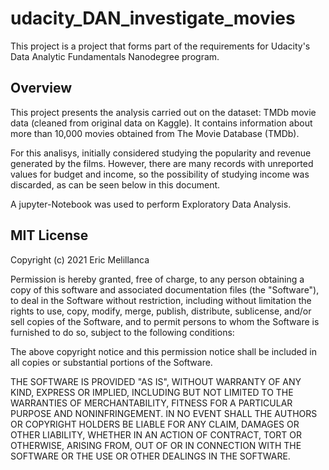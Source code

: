 # udacity_DAN_investigate_movies

This project is a project that forms part of the requirements for Udacity's Data Analytic Fundamentals Nanodegree program.

## Overview 

This project presents the analysis carried out on the dataset: TMDb movie data (cleaned from original data on Kaggle). It contains information about more than 10,000 movies obtained from The Movie Database (TMDb).

For this analisys, initially considered studying the popularity and revenue generated by the films. However, there are many records with unreported values for budget and income, so the possibility of studying income was discarded, as can be seen below in this document.

A jupyter-Notebook was used to perform Exploratory Data Analysis.

## MIT License

Copyright (c) 2021 Eric Melillanca

Permission is hereby granted, free of charge, to any person obtaining a copy
of this software and associated documentation files (the "Software"), to deal
in the Software without restriction, including without limitation the rights
to use, copy, modify, merge, publish, distribute, sublicense, and/or sell
copies of the Software, and to permit persons to whom the Software is
furnished to do so, subject to the following conditions:

The above copyright notice and this permission notice shall be included in all
copies or substantial portions of the Software.

THE SOFTWARE IS PROVIDED "AS IS", WITHOUT WARRANTY OF ANY KIND, EXPRESS OR
IMPLIED, INCLUDING BUT NOT LIMITED TO THE WARRANTIES OF MERCHANTABILITY,
FITNESS FOR A PARTICULAR PURPOSE AND NONINFRINGEMENT. IN NO EVENT SHALL THE
AUTHORS OR COPYRIGHT HOLDERS BE LIABLE FOR ANY CLAIM, DAMAGES OR OTHER
LIABILITY, WHETHER IN AN ACTION OF CONTRACT, TORT OR OTHERWISE, ARISING FROM,
OUT OF OR IN CONNECTION WITH THE SOFTWARE OR THE USE OR OTHER DEALINGS IN THE
SOFTWARE.
